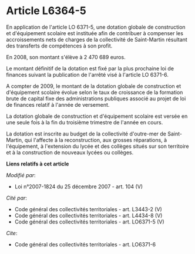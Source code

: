 # Article L6364-5

En application de l'article LO 6371-5, une dotation globale de construction et d'équipement scolaire est instituée afin de
contribuer à compenser les accroissements nets de charges de la collectivité de Saint-Martin résultant des transferts de
compétences à son profit. 

En 2008, son montant s'élève à 2 470 689 euros. 

Le montant définitif de la dotation est fixé par la plus prochaine loi de finances suivant la publication de l'arrêté visé à
l'article LO 6371-6.

A compter de 2009, le montant de la dotation globale de construction et d'équipement scolaire évolue selon le taux de
croissance de la formation brute de capital fixe des administrations publiques associé au projet de loi de finances relatif à
l'année de versement. 

La dotation globale de construction et d'équipement scolaire est versée en une seule fois à la fin du troisième trimestre de
l'année en cours. 

La dotation est inscrite au budget de la collectivité d'outre-mer de Saint-Martin, qui l'affecte à la reconstruction, aux
grosses réparations, à l'équipement, à l'extension du lycée et des collèges situés sur son territoire et à la construction de
nouveaux lycées ou collèges.

**Liens relatifs à cet article**

_Modifié par_:

  - Loi n°2007-1824 du 25 décembre 2007 - art. 104 (V)

_Cité par_:

  - Code général des collectivités territoriales - art. L3443-2 (V)
  - Code général des collectivités territoriales - art. L4434-8 (V)
  - Code général des collectivités territoriales - art. LO6371-5 (V)

_Cite_:

  - Code général des collectivités territoriales - art. LO6371-6
